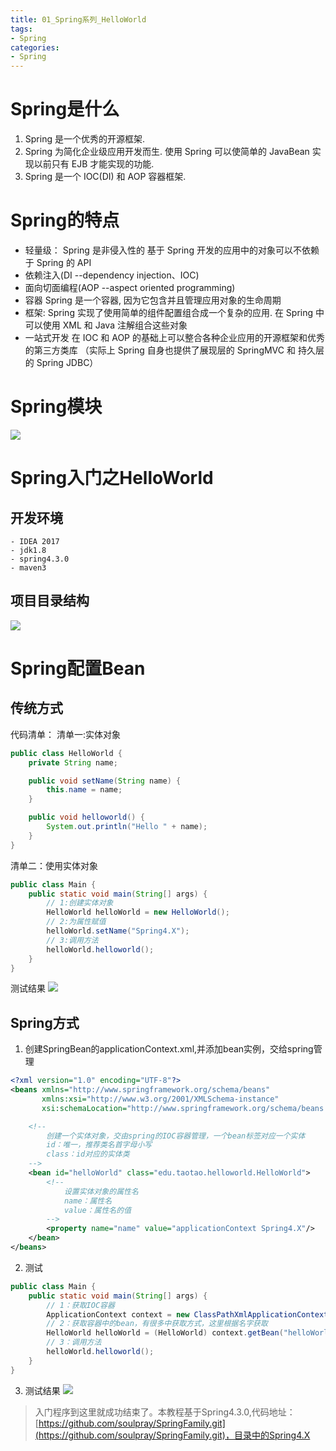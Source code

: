 ```yaml
---
title: 01_Spring系列_HelloWorld
tags:
- Spring
categories: 
- Spring
---
```


# Spring是什么 #
1. Spring 是一个优秀的开源框架.
1. Spring 为简化企业级应用开发而生. 使用 Spring 可以使简单的 JavaBean 实现以前只有 EJB 才能实现的功能.
1. Spring 是一个 IOC(DI) 和 AOP 容器框架.
# Spring的特点 #
- 轻量级：
	Spring 是非侵入性的 基于 Spring 开发的应用中的对象可以不依赖于 Spring 的 API
- 依赖注入(DI --dependency injection、IOC)
- 面向切面编程(AOP --aspect oriented programming)
- 容器
	Spring 是一个容器, 因为它包含并且管理应用对象的生命周期
- 框架:
	Spring 实现了使用简单的组件配置组合成一个复杂的应用. 在 Spring 中可以使用 XML 和 Java 注解组合这些对象
- 一站式开发
	在 IOC 和 AOP 的基础上可以整合各种企业应用的开源框架和优秀的第三方类库 （实际上 Spring 自身也提供了展现层的 SpringMVC 和 持久层的 Spring JDBC）
# Spring模块 #
![](https://i.imgur.com/ACCzGkS.png)
# Spring入门之HelloWorld #
## 开发环境 ##
	- IDEA 2017
	- jdk1.8
	- spring4.3.0
	- maven3
## 项目目录结构 ##
![](https://i.imgur.com/qyVB9Ua.png)
# Spring配置Bean #
## 传统方式 ##
代码清单：
清单一:实体对象
```java
public class HelloWorld {
    private String name;

    public void setName(String name) {
        this.name = name;
    }

    public void helloworld() {
        System.out.println("Hello " + name);
    }
}
```
清单二：使用实体对象
```java
public class Main {
    public static void main(String[] args) {
        // 1:创建实体对象
        HelloWorld helloWorld = new HelloWorld();
        // 2:为属性赋值
        helloWorld.setName("Spring4.X");
        // 3:调用方法
        helloWorld.helloworld();
    }
}
```
测试结果
![](https://i.imgur.com/WDDgP6o.png)
## Spring方式 ##
1. 创建SpringBean的applicationContext.xml,并添加bean实例，交给spring管理
```xml
<?xml version="1.0" encoding="UTF-8"?>
<beans xmlns="http://www.springframework.org/schema/beans"
       xmlns:xsi="http://www.w3.org/2001/XMLSchema-instance"
       xsi:schemaLocation="http://www.springframework.org/schema/beans http://www.springframework.org/schema/beans/spring-beans.xsd">

    <!--
        创建一个实体对象，交由spring的IOC容器管理，一个bean标签对应一个实体
        id：唯一，推荐类名首字母小写
        class：id对应的实体类
    -->
    <bean id="helloWorld" class="edu.taotao.helloworld.HelloWorld">
        <!--
            设置实体对象的属性名
            name：属性名
            value：属性名的值
        -->
        <property name="name" value="applicationContext Spring4.X"/>
    </bean>
</beans>
```
2. 测试
```java
public class Main {
    public static void main(String[] args) {
        // 1：获取IOC容器
        ApplicationContext context = new ClassPathXmlApplicationContext("applicationContext.xml");
        // 2：获取容器中的bean，有很多中获取方式，这里根据名字获取
        HelloWorld helloWorld = (HelloWorld) context.getBean("helloWorld");
        // 3：调用方法
        helloWorld.helloworld();
    }
}
```
3. 测试结果
![](https://i.imgur.com/TV5TpuR.png)
>入门程序到这里就成功结束了。本教程基于Spring4.3.0,代码地址：[https://github.com/soulpray/SpringFamily.git](https://github.com/soulpray/SpringFamily.git)，目录中的Spring4.X

